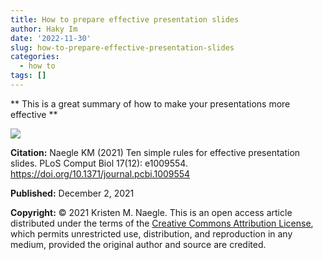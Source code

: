 ```yaml
---
title: How to prepare effective presentation slides
author: Haky Im
date: '2022-11-30'
slug: how-to-prepare-effective-presentation-slides
categories:
  - how to
tags: []
---
```


** This is a great summary of how to make your presentations more effective **

![](https://journals.plos.org/ploscompbiol/article/figure/image?size=large&id=10.1371/journal.pcbi.1009554.g001)


**Citation:** Naegle KM (2021) Ten simple rules for effective presentation slides. PLoS Comput Biol 17(12): e1009554. https://doi.org/10.1371/journal.pcbi.1009554

**Published:**  December 2, 2021

**Copyright:**  © 2021 Kristen M. Naegle. This is an open access article distributed under the terms of the [Creative Commons Attribution License](http://creativecommons.org/licenses/by/4.0/), which permits unrestricted use, distribution, and reproduction in any medium, provided the original author and source are credited.
